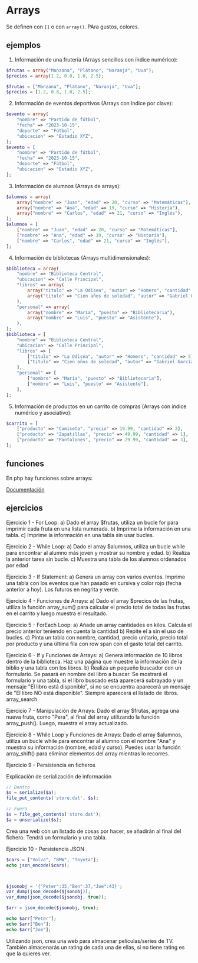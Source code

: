 # Arrays

Se definen con ```[]``` o con ```array()```. PAra gustos, colores.

## ejemplos

1. Información de una frutería (Arrays sencillos con índice numérico):

```php
$frutas = array("Manzana", "Plátano", "Naranja", "Uva");
$precios = array(1.2, 0.8, 1.0, 2.5);

$frutas = ["Manzana", "Plátano", "Naranja", "Uva"];
$precios = [1.2, 0.8, 1.0, 2.5];
```



2. Información de eventos deportivos (Arrays con índice por clave):

```php
$evento = array(
    "nombre" => "Partido de fútbol",
    "fecha" => "2023-10-15",
    "deporte" => "Fútbol",
    "ubicacion" => "Estadio XYZ",
);
$evento = [
    "nombre" => "Partido de fútbol",
    "fecha" => "2023-10-15",
    "deporte" => "Fútbol",
    "ubicacion" => "Estadio XYZ",
];
```

3. Información de alumnos (Arrays de arrays):

```php
$alumnos = array(
    array("nombre" => "Juan", "edad" => 20, "curso" => "Matemáticas"),
    array("nombre" => "Ana", "edad" => 19, "curso" => "Historia"),
    array("nombre" => "Carlos", "edad" => 21, "curso" => "Inglés"),
);
$alumnos = [
    ["nombre" => "Juan", "edad" => 20, "curso" => "Matemáticas"],
    ["nombre" => "Ana", "edad" => 19, "curso" => "Historia"],
    ["nombre" => "Carlos", "edad" => 21, "curso" => "Inglés"],
];
```

4. Información de bibliotecas (Arrays multidimensionales):

```php
$biblioteca = array(
    "nombre" => "Biblioteca Central",
    "ubicacion" => "Calle Principal",
    "libros" => array(
        array("titulo" => "La Odisea", "autor" => "Homero", "cantidad" => 5),
        array("titulo" => "Cien años de soledad", "autor" => "Gabriel García Márquez", "cantidad" => 8),
    ),
    "personal" => array(
        array("nombre" => "María", "puesto" => "Bibliotecaria"),
        array("nombre" => "Luis", "puesto" => "Asistente"),
    ),
);
$biblioteca = [
    "nombre" => "Biblioteca Central",
    "ubicacion" => "Calle Principal",
    "libros" => [
        ["titulo" => "La Odisea", "autor" => "Homero", "cantidad" => 5],
        ["titulo" => "Cien años de soledad", "autor" => "Gabriel García Márquez", "cantidad" => 8],
    ],
    "personal" => [
        ["nombre" => "María", "puesto" => "Bibliotecaria"],
        ["nombre" => "Luis", "puesto" => "Asistente"],
    ],
];
```

5. Información de productos en un carrito de compras (Arrays con índice numérico y asociativo):

```php
$carrito = [
    ["producto" => "Camiseta", "precio" => 19.99, "cantidad" => 2],
    ["producto" => "Zapatillas", "precio" => 49.99, "cantidad" => 1],
    ["producto" => "Pantalones", "precio" => 29.99, "cantidad" => 3],
];
```

## funciones

En php hay funciones sobre arrays:

[Documentación](https://www.php.net/manual/es/ref.array.php)

## ejercicios

Ejercicio 1 - For Loop:
a) Dado el array $frutas, utiliza un bucle for para imprimir cada fruta en una lista numerada.
b) Imprime la información en una tabla.
c) Imprime la información en una tabla sin usar bucles.

Ejercicio 2 - While Loop:
a) Dado el array $alumnos, utiliza un bucle while para encontrar al alumno más joven y mostrar su nombre y edad.
b) Realiza la anterior tarea sin bucle.
c) Muestra una tabla de los alumnos ordenados por edad

Ejercicio 3 - If Statement:
a) Genera un array con varios eventos. Imprime una tabla con los eventos que han pasado en cursiva y color rojo (fecha anterior a hoy). Los futuros en negrita y verde.

Ejercicio 4 - Funciones de Arrays:
a) Dado el array $precios de las frutas, utiliza la función array_sum() para calcular el precio total de todas las frutas en el carrito y luego muestra el resultado.


Ejercicio 5 - ForEach Loop:
a) Añade un array cantidades en kilos. Calcula el precio anterior teniendo en cuenta la cantidad
b) Repite el a sin el uso de bucles.
c) Pinta un tabla con nombre, cantidad, precio unitario, precio total por producto y una última fila con row span con el gasto total del carrito.

Ejercicio 6 - If y Funciones de Arrays:
a) Genera información de 10 libros dentro de la biblioteca. Haz una página que muestre la información de la biblio y una tabla con los libros.
b) Realiza un pequeño buscador con un formulario. Se pasará en nombre del libro a buscar. Se mostrará el formulario y una tabla, si el libro buscado está aparecerá subrayado y un mensaje "El libro está disponible", si no se encuentra aparecerá un mensaje de "El libro NO está disponible". Siempre aparecerá el listado de libros. array_search

Ejercicio 7 - Manipulación de Arrays:
Dado el array $frutas, agrega una nueva fruta, como "Pera", al final del array utilizando la función array_push(). Luego, muestra el array actualizado.

Ejercicio 8 - While Loop y Funciones de Arrays:
Dado el array $alumnos, utiliza un bucle while para encontrar al alumno con el nombre "Ana" y muestra su información (nombre, edad y curso). Puedes usar la función array_shift() para eliminar elementos del array mientras lo recorres.

Ejercicio 9 - Persistencia en ficheros

Explicación de serialización de información
```php
// Dentro
$s = serialize($a);
file_put_contents('store.dat', $s);  

// Fuera
$s = file_get_contents('store.dat');
$a = unserialize($s);
```
Crea una web con un listado de cosas por hacer, se añadirán al final del fichero. Tendrá un formulario y una tabla.

Ejercicio 10 - Persistencia JSON

```php
$cars = ["Volvo", "BMW", "Toyota"];
echo json_encode($cars);



$jsonobj = '{"Peter":35,"Ben":37,"Joe":43}';
var_dump(json_decode($jsonobj));
var_dump(json_decode($jsonobj, true));

$arr = json_decode($jsonobj, true);

echo $arr["Peter"];
echo $arr["Ben"];
echo $arr["Joe"];
```
Utilizando json, crea una web para almacenar películas/series de TV. También almacenarás un rating de cada una de ellas, si no tiene rating es que la quieres ver.
